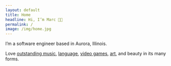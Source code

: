 ```yaml
---
layout: default
title: Home
headline: Hi, I’m Marc 👋🏻
permalink: /
image: /img/home.jpg
---
```


I’m a software engineer based in Aurora, Illinois.

Love
[outstanding music](https://www.last.fm/user/radsectors),
[language](https://www.duolingo.com/radsectors),
[video games](https://steamcommunity.com/id/radsectors),
[art](https://www.deviantart.com/radsectors/gallery),
and beauty in its many forms.
